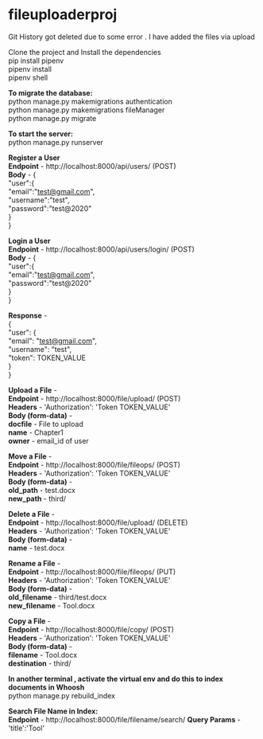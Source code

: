 # fileuploaderproj

Git History got deleted due to some error . I have added the files via upload

Clone the project and Install the dependencies <br />
pip install pipenv <br />
pipenv install <br />
pipenv shell <br />

**To migrate the database:** <br />
python manage.py makemigrations authentication <br />
python manage.py makemigrations fileManager <br />
python manage.py migrate <br />

**To start the server:** <br />
python manage.py runserver <br />

**Register a User** <br />
**Endpoint** - http://localhost:8000/api/users/ (POST) <br />
**Body** - { <br />
    "user":{ <br />
    "email":"test@gmail.com", <br />
    "username":"test", <br />
    "password":"test@2020" <br />
} <br />
} <br />

**Login a User** <br />
**Endpoint** - http://localhost:8000/api/users/login/ (POST) <br />
**Body** - { <br />
    "user":{ <br />
    "email":"test@gmail.com", <br />
    "password":"test@2020" <br />
} <br />
} <br />

**Response** - <br />
{ <br />
    "user": { <br />
        "email": "test@gmail.com", <br />
        "username": "test", <br />
        "token": TOKEN_VALUE <br />
    } <br />
} <br />

**Upload a File** - <br />
**Endpoint** - http://localhost:8000/file/upload/ (POST) <br />
**Headers** - 'Authorization': 'Token TOKEN_VALUE' <br />
**Body (form-data)** - <br />
**docfile** - File to upload <br />
**name**    - Chapter1 <br />
**owner**   - email_id of user <br />

**Move a File** - <br />
**Endpoint** - http://localhost:8000/file/fileops/ (POST) <br />
**Headers** - 'Authorization': 'Token TOKEN_VALUE' <br />
**Body (form-data)** - <br />
**old_path** - test.docx <br />
**new_path**    - third/ <br />

**Delete a File** - <br />
**Endpoint** - http://localhost:8000/file/upload/ (DELETE) <br />
**Headers** - 'Authorization': 'Token TOKEN_VALUE' <br />
**Body (form-data)** - <br />
**name** - test.docx <br />

**Rename a File** - <br />
**Endpoint** - http://localhost:8000/file/fileops/ (PUT) <br />
**Headers** - 'Authorization': 'Token TOKEN_VALUE' <br />
**Body (form-data)** - <br />
**old_filename** - third/test.docx <br />
**new_filename**    - Tool.docx <br />

**Copy a File** - <br />
**Endpoint** - http://localhost:8000/file/copy/ (POST) <br />
**Headers** - 'Authorization': 'Token TOKEN_VALUE' <br />
**Body (form-data)** - <br />
**filename** - Tool.docx <br />
**destination**  - third/ <br />


**In another terminal , activate the virtual env and do this to index documents in Whoosh** <br />
python manage.py rebuild_index <br />

**Search File Name in Index:** <br />
**Endpoint** - http://localhost:8000/file/filename/search/
**Query Params** - 'title':'Tool'













